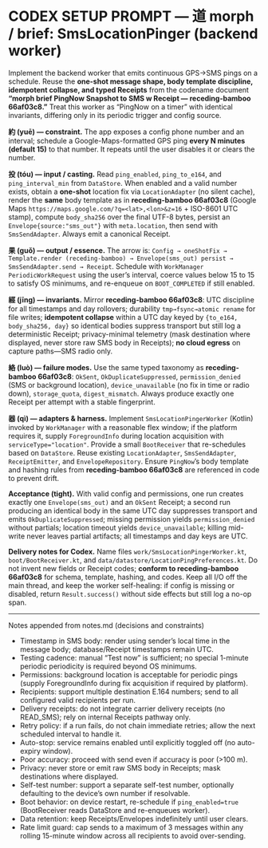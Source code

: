 # CODEX SETUP PROMPT — 道 morph / brief: **SmsLocationPinger (backend worker)**

Implement the backend worker that emits continuous GPS→SMS pings on a schedule. Reuse the **one-shot message shape, body template discipline, idempotent collapse, and typed Receipts** from the codename document **“morph brief PingNow Snapshot to SMS w Receipt — receding-bamboo 66af03c8.”** Treat this worker as “PingNow on a timer” with identical invariants, differing only in its periodic trigger and config source.

**約 (yuē) — constraint.** The app exposes a config phone number and an interval; schedule a Google-Maps-formatted GPS ping **every N minutes (default 15)** to that number. It repeats until the user disables it or clears the number.

**投 (tóu) — input / casting.** Read `ping_enabled`, `ping_to_e164`, and `ping_interval_min` from `DataStore`. When enabled and a valid number exists, obtain a **one-shot** location fix via `LocationAdapter` (no silent cache), render the **same** body template as in **receding-bamboo 66af03c8** (Google Maps `https://maps.google.com/?q=<lat>,<lon>&z=16` + ISO-8601 UTC stamp), compute `body_sha256` over the final UTF-8 bytes, persist an `Envelope{source:"sms_out"}` with `meta.location`, then send with `SmsSendAdapter`. Always emit a canonical Receipt.

**果 (guǒ) — output / essence.** The arrow is: `Config → oneShotFix → Template.render (receding-bamboo) → Envelope(sms_out) persist → SmsSendAdapter.send → Receipt`. Schedule with `WorkManager PeriodicWorkRequest` using the user’s interval, coerce values below 15 to 15 to satisfy OS minimums, and re-enqueue on `BOOT_COMPLETED` if still enabled.

**經 (jīng) — invariants.** Mirror **receding-bamboo 66af03c8**: UTC discipline for all timestamps and day rollovers; durability `tmp→fsync→atomic rename` for file writes; **idempotent collapse** within a UTC day keyed by `{to_e164, body_sha256, day}` so identical bodies suppress transport but still log a deterministic Receipt; privacy-minimal telemetry (mask destination where displayed, never store raw SMS body in Receipts); **no cloud egress** on capture paths—SMS radio only.

**絡 (luò) — failure modes.** Use the same typed taxonomy as **receding-bamboo 66af03c8**: `OkSent`, `OkDuplicateSuppressed`, `permission_denied` (SMS or background location), `device_unavailable` (no fix in time or radio down), `storage_quota`, `digest_mismatch`. Always produce exactly one Receipt per attempt with a stable fingerprint.

**器 (qì) — adapters & harness.** Implement `SmsLocationPingerWorker` (Kotlin) invoked by `WorkManager` with a reasonable flex window; if the platform requires it, supply `ForegroundInfo` during location acquisition with `serviceType="location"`. Provide a small `BootReceiver` that re-schedules based on `DataStore`. Reuse existing `LocationAdapter`, `SmsSendAdapter`, `ReceiptEmitter`, and `EnvelopeRepository`. Ensure `PingNow`’s body template and hashing rules from **receding-bamboo 66af03c8** are referenced in code to prevent drift.

**Acceptance (tight).** With valid config and permissions, one run creates exactly one `Envelope(sms_out)` and an `OkSent` Receipt; a second run producing an identical body in the same UTC day suppresses transport and emits `OkDuplicateSuppressed`; missing permission yields `permission_denied` without partials; location timeout yields `device_unavailable`; killing mid-write never leaves partial artifacts; all timestamps and day keys are UTC.

**Delivery notes for Codex.** Name files `work/SmsLocationPingerWorker.kt`, `boot/BootReceiver.kt`, and `data/datastore/LocationPingPreferences.kt`. Do not invent new fields or Receipt codes; **conform to receding-bamboo 66af03c8** for schema, template, hashing, and codes. Keep all I/O off the main thread, and keep the worker self-healing: if config is missing or disabled, return `Result.success()` without side effects but still log a no-op span.

---

Notes appended from notes.md (decisions and constraints)

- Timestamp in SMS body: render using sender’s local time in the message body; database/Receipt timestamps remain UTC.
- Testing cadence: manual “Test now” is sufficient; no special 1-minute periodic periodicity is required beyond OS minimums.
- Permissions: background location is acceptable for periodic pings (supply ForegroundInfo during fix acquisition if required by platform).
- Recipients: support multiple destination E.164 numbers; send to all configured valid recipients per run.
- Delivery receipts: do not integrate carrier delivery receipts (no READ_SMS); rely on internal Receipts pathway only.
- Retry policy: if a run fails, do not chain immediate retries; allow the next scheduled interval to handle it.
- Auto-stop: service remains enabled until explicitly toggled off (no auto-expiry window).
- Poor accuracy: proceed with send even if accuracy is poor (>100 m).
- Privacy: never store or emit raw SMS body in Receipts; mask destinations where displayed.
- Self-test number: support a separate self-test number, optionally defaulting to the device’s own number if resolvable.
- Boot behavior: on device restart, re-schedule if `ping_enabled=true` (BootReceiver reads DataStore and re-enqueues worker).
- Data retention: keep Receipts/Envelopes indefinitely until user clears.
- Rate limit guard: cap sends to a maximum of 3 messages within any rolling 15-minute window across all recipients to avoid over-sending.
